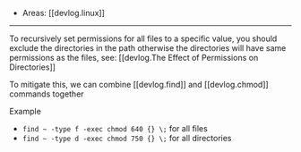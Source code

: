 
- Areas: [[devlog.linux]]

---

To recursively set permissions for all files to a specific value, you should exclude the directories in the path otherwise the directories will have same permissions as the files, see: [[devlog.The Effect of Permissions on Directories]]

To mitigate this, we can combine [[devlog.find]] and [[devlog.chmod]] commands together

Example

- `find ~ -type f -exec chmod 640 {} \;` for all files
- `find ~ -type d -exec chmod 750 {} \;` for all directories
